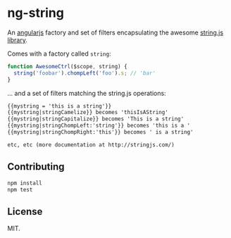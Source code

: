 # ng-string

An [angularjs](http://angularjs.org/) factory and set of filters encapsulating the awesome [string.js library](http://stringjs.com/).

Comes with a factory called `string`:
```javascript
function AwesomeCtrl($scope, string) {
  string('foobar').chompLeft('foo').s; // 'bar'
}
```

... and a set of filters matching the string.js operations:
```html
{{mystring = 'this is a string'}}
{{mystring|stringCamelize}} becomes 'thisIsAString'
{{mystring|stringCapitalize}} becomes 'This is a string'
{{mystring|stringChompLeft:'string'}} becomes 'this is a '
{{mystring|stringChompRight:'this'}} becomes ' is a string'

etc, etc (more documentation at http://stringjs.com/)
```


## Contributing

```bash
npm install
npm test
```

## License

MIT.
